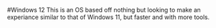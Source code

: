 #Windows 12
This is an OS based off nothing but looking to make an experiance similar to that of Windows 11, but faster and with more tools.
